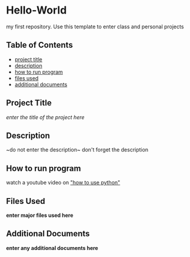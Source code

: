# Hello-World
my first repository.
Use this template to enter class and personal projects

## Table of Contents
- [project title](#project-title)
- [description](#desciption)
- [how to run program](#how-to-run-program)
- [files used](#files-used)
- [additional documents](#additional-documents)

## Project Title
*enter the title of the project here*

## Description
~do not enter the description~
don't forget the description

## How to run program
watch a youtube video on ["how to use python"](https://youtu.be/b093aqAZiPU?si=cxEbBd4-Pl90aWla)

## Files Used
**enter major files used here**

## Additional Documents
**enter any additional documents here**
